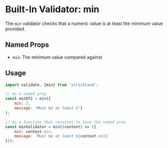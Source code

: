 # Built-In Validator: min

The `min` validator checks that a numeric value is at least the minimum value provided.

## Named Props

* `min`: The minimum value compared against

## Usage

``` jsx
import validate, {min} from 'strickland';

// As a named prop
const minOf2 = min({
    min: 2,
    message: 'Must be at least 2'}
);

// As a function that resolves to have the named prop
const minValidator = min((context) => ({
    min: context.min,
    message: `Must be at least ${context.min}`
}));
```
